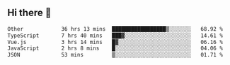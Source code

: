 ## Hi there 👋

<!--START_SECTION:waka-->

```txt
Other            36 hrs 13 mins  █████████████████▒░░░░░░░   68.92 %
TypeScript       7 hrs 40 mins   ███▓░░░░░░░░░░░░░░░░░░░░░   14.61 %
Vue.js           3 hrs 14 mins   █▓░░░░░░░░░░░░░░░░░░░░░░░   06.16 %
JavaScript       2 hrs 8 mins    █░░░░░░░░░░░░░░░░░░░░░░░░   04.06 %
JSON             53 mins         ▒░░░░░░░░░░░░░░░░░░░░░░░░   01.71 %
```

<!--END_SECTION:waka-->
